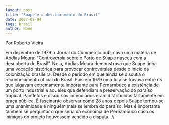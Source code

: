 ```yaml
---
layout: post
title: "Suape e o descobrimento do Brasil"
date: 2007-09-04
tags: brasil
author: None
---
```

Por Roberto Vieira

Em dezembro de 1979 o Jornal do Commercio publicava uma mat&eacute;ria de Abdias Moura: &ldquo;Controv&eacute;rsia sobre o Porto de Suape nasceu com a descoberta do Brasil&rdquo;.
Nela, Abdias Moura demonstrava que Suape tinha uma voca&ccedil;&atilde;o hist&oacute;rica para provocar controv&eacute;rsias desde o in&iacute;cio da coloniza&ccedil;&atilde;o brasileira. Desde o per&iacute;odo em que ainda se discutia o reconhecimento oficial do Brasil.
Pois em 1979 uma luta se travava entre os que julgavam extremamente importante para Pernambuco a exist&ecirc;ncia de um porto industrial e aqueles que defendiam a preserva&ccedil;&atilde;o do para&iacute;so tropical. 
Panfletos e discursos incendi&aacute;rios eram distribu&iacute;dos fartamente em pra&ccedil;a p&uacute;blica.
&Eacute; fascinante observar como 28 anos depois Suape tornou-se uma unanimidade e ningu&eacute;m mais se lembra do para&iacute;so.
Mas &eacute; importante tamb&eacute;m se perguntar o que seria da economia de Pernambuco caso os inimigos do projeto houvessem vencido a disputa...\ 